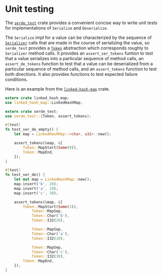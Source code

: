 # Unit testing

The [`serde_test`](https://docs.serde.rs/serde_test/) crate provides a
convenient concise way to write unit tests for implementations of `Serialize`
and `Deserialize`.

The `Serialize` impl for a value can be characterized by the sequence of
[`Serializer`](https://docs.serde.rs/serde/ser/trait.Serializer.html) calls that
are made in the course of serializing the value, so `serde_test` provides a
[`Token`](https://docs.serde.rs/serde_test/enum.Token.html) abstraction which
corresponds roughly to `Serializer` method calls. It provides an
`assert_ser_tokens` funtion to test that a value serializes into a particular
sequence of method calls, an `assert_de_tokens` function to test that a value
can be deserialized from a particular sequence of method calls, and an
`assert_tokens` function to test both directions. It also provides functions to
test expected failure conditions.

Here is an example from the
[`linked-hash-map`](https://github.com/contain-rs/linked-hash-map) crate.

```rust
extern crate linked_hash_map;
use linked_hash_map::LinkedHashMap;

extern crate serde_test;
use serde_test::{Token, assert_tokens};

#[test]
fn test_ser_de_empty() {
    let map = LinkedHashMap::<char, u32>::new();

    assert_tokens(&map, &[
        Token::MapStart(Some(0)),
        Token::MapEnd,
    ]);
}

#[test]
fn test_ser_de() {
    let mut map = LinkedHashMap::new();
    map.insert('b', 20);
    map.insert('a', 10);
    map.insert('c', 30);

    assert_tokens(&map, &[
        Token::MapStart(Some(3)),
            Token::MapSep,
            Token::Char('b'),
            Token::I32(20),

            Token::MapSep,
            Token::Char('a'),
            Token::I32(10),

            Token::MapSep,
            Token::Char('c'),
            Token::I32(30),
        Token::MapEnd,
    ]);
}
```
